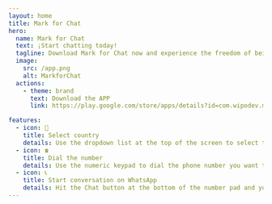 ```yaml
---
layout: home
title: Mark for Chat
hero:
  name: Mark for Chat
  text: ¡Start chatting today!
  tagline: Download Mark for Chat now and experience the freedom of being able to talk to anyone on WhatsApp without having to add them to your contact book.
  image:
    src: /app.png
    alt: MarkforChat
  actions:
    - theme: brand
      text: Download the APP
      link: https://play.google.com/store/apps/details?id=com.wipodev.markforchat

features:
  - icon: 📜
    title: Select country
    details: Use the dropdown list at the top of the screen to select the desired country code.
  - icon: ☎️
    title: Dial the number
    details: Use the numeric keypad to dial the phone number you want to call.
  - icon: 📞
    title: Start conversation on WhatsApp
    details: Hit the Chat button at the bottom of the number pad and you're done.
---
```


<script setup>
import {onMounted} from 'vue'

onMounted(()=>{
  document.querySelector(".VPNav").classList.remove("appNav")
})
</script>
